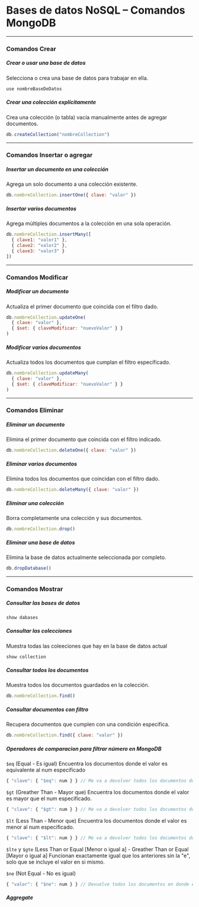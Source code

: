 # Bases de datos NoSQL – Comandos MongoDB

---

### Comandos Crear


##### Crear o usar una base de datos
Selecciona o crea una base de datos para trabajar en ella.
```js
use nombreBaseDeDatos
```

##### Crear una colección explícitamente
Crea una colección (o tabla) vacía manualmente antes de agregar documentos.
```js
db.createCollection("nombreCollection")
```

---

### Comandos Insertar o agregar

##### Insertar un documento en una colección
Agrega un solo documento a una colección existente.
```js
db.nombreCollection.insertOne({ clave: "valor" })
```

##### Insertar varios documentos
Agrega múltiples documentos a la colección en una sola operación.
```js
db.nombreCollection.insertMany([
  { clave1: "valor1" },
  { clave2: "valor2" },
  { clave3: "valor3" }
])
```

---

### Comandos Modificar

##### Modificar un documento
Actualiza el primer documento que coincida con el filtro dado.
```js
db.nombreCollection.updateOne(
  { clave: "valor" },
  { $set: { claveModificar: "nuevoValor" } }
)
```

##### Modificar varios documentos
Actualiza todos los documentos que cumplan el filtro especificado.
```js
db.nombreCollection.updateMany(
  { clave: "valor" },
  { $set: { claveModificar: "nuevoValor" } }
)
```

---

### Comandos Eliminar

##### Eliminar un documento
Elimina el primer documento que coincida con el filtro indicado.
```js
db.nombreCollection.deleteOne({ clave: "valor" })
```

##### Eliminar varios documentos
Elimina todos los documentos que coincidan con el filtro dado.
```js
db.nombreCollection.deleteMany({ clave: "valor" })
```

##### Eliminar una colección
Borra completamente una colección y sus documentos.
```js
db.nombreCollection.drop()
```

##### Eliminar una base de datos
Elimina la base de datos actualmente seleccionada por completo.
```js
db.dropDatabase()
```

---

### Comandos Mostrar

##### Consultar las bases de datos
```js
show dabases
```

##### Consultar las colecciones
Muestra todas las coleeciones que hay en la base de datos actual
```js
show collection
```

##### Consultar todos los documentos
Muestra todos los documentos guardados en la colección.
```js
db.nombreCollection.find()
```

##### Consultar documentos con filtro
Recupera documentos que cumplen con una condición específica.
```js
db.nombreCollection.find({ clave: "valor" })
```

##### Operadores de comparacion para filtrar número en MongoDB

```$eq``` (Equal - Es igual)
Encuentra los documentos donde el valor es equivalente al num especificado
```js
{ "clave": { "$eq": num } } // Me va a devolver todos los documentos donde el valor de la clave sea igual a num
```

```$gt``` (Greather Than - Mayor que)
Encuentra los documentos donde el valor es mayor que el num especificado.
```js
{ "clave": { "$gt": num } } // Me va a devolver todos los documentos donde el valor de la clave sea mayor a num
```

```$lt``` (Less Than - Menor que)
Encuentra los documentos donde el valor es menor al num especificado.
```js
{ "clave": { "$lt": num } } // Me va a devolver todos los documentos donde el valor de la clave sea menor a num
```

```$lte``` y ```$gte``` (Less Than or Equal [Menor o igual a] - Greather Than or Equal [Mayor o igual a]
Funcionan exactamente igual que los anteriores sin la "e", solo que se incluye el valor en si mismo.



```$ne``` (Not Equal - No es igual)
```js
{ "valor": { "$ne": num } } // Devuelve todos los documentos en donde el valor de la clave NO sea num
```

##### Aggregate
